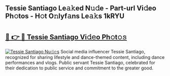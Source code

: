 ## Tessie Santiago Le𝚊𝚔ed N𝚞𝚍e - Part-url Vi𝚍eo Ph𝚘tos - H𝚘t O𝚗lyf𝚊ns Le𝚊𝚔s 1kRYU

# <h2><a href="http://hf0o6wg.feru.top/?c=Tessie+Santiago">🔗 👉 🔴 Tessie Santiago Vi𝚍𝚎o Ph𝚘t𝚘𝚜</a></h2>

[![Tessie Santiago Nu𝚍𝚎s](https://i.imgur.com/0TWrTi3.gif)](http://hf0o6wg.feru.top/?c=Tessie+Santiago)
Social media influencer Tessie Santiago, recognized for sharing lifestyle and dance-themed content, including dance performances and vlogs. Public servant Tessie Santiago, celebrated for their dedication to public service and commitment to the greater good. 
